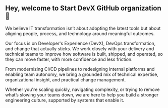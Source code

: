 ## Hey, welcome to Start DevX GitHub organization 👋

We believe IT transformation isn’t about adopting the latest tools but about aligning people, process, and technology around meaningful outcomes.

Our focus is on Developer's Experience (DevX), DevOps transformation, and change that actually sticks. We work closely with your delivery and technical teams to improve how software is built, shipped, and operated, so they can move faster, with more confidence and less friction.

From modernizing CI/CD pipelines to redesigning internal platforms and enabling team autonomy, we bring a grounded mix of technical expertise, organizational insight, and practical change management.

Whether you're scaling quickly, navigating complexity, or trying to remove what’s slowing your teams down, we are here to help you build a stronger engineering culture, supported by systems that enable it.
